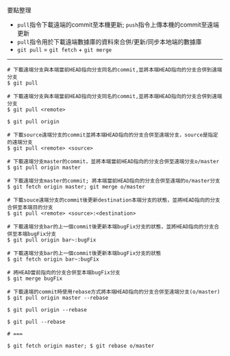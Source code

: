 要點整理
- `pull`指令下載遠端的commit至本機更新; `push`指令上傳本機的commit至遠端更新
- `pull`指令用於下載遠端數據庫的資料來合併/更新/同步本地端的數據庫
- `git pull` = `git fetch` + `git merge`

---

```
# 下載遠端分支與本端當前HEAD指向分支同名的commit,並將本端HEAD指向的分支合併到遠端分支
$ git pull
```

```
# 下載遠端分支與本端當前HEAD指向分支同名的commit,並將本端HEAD指向的分支合併到遠端分支
$ git pull <remote>

$ git pull origin
```

```
# 下載source遠端分支的commit並將本端HEAD指向的分支合併至遠端分支，source是指定的遠端分支
$ git pull <remote> <source>

# 下載遠端分支master的commit，並將本端當前HEAD指向的分支合併至遠端分支o/master
$ git pull origin master
 
# 下載遠端分支master的commit; 將本端當前HEAD指向的分支合併至遠端的o/master分支
$ git fetch origin master; git merge o/master
```

```
# 下載souce遠端分支的commit後更新destination本端分支的狀態，並將HEAD指向的分支合併至本端目的分支
$ git pull <remote> <source>:<destination>

# 下載遠端分支bar的上一個commit後更新本端bugFix分支的狀態，並將HEAD指向的分支合併至本端bugFix分支
$ git pull origin bar~:bugFix

# 下載遠端分支bar的上一個commit後更新本端bugFix分支的狀態
$ git fetch origin bar~:bugFix

# 將HEAD當前指向的分支合併至本端bugFix分支
$ git merge bugFix
```

```
# 下載遠端的commit時使用rebase方式將本端HEAD指向的分支合併至遠端分支(o/master)
$ git pull origin master --rebase

$ git pull origin --rebase

$ git pull --rebase

# ===

$ git fetch origin master; $ git rebase o/master
```